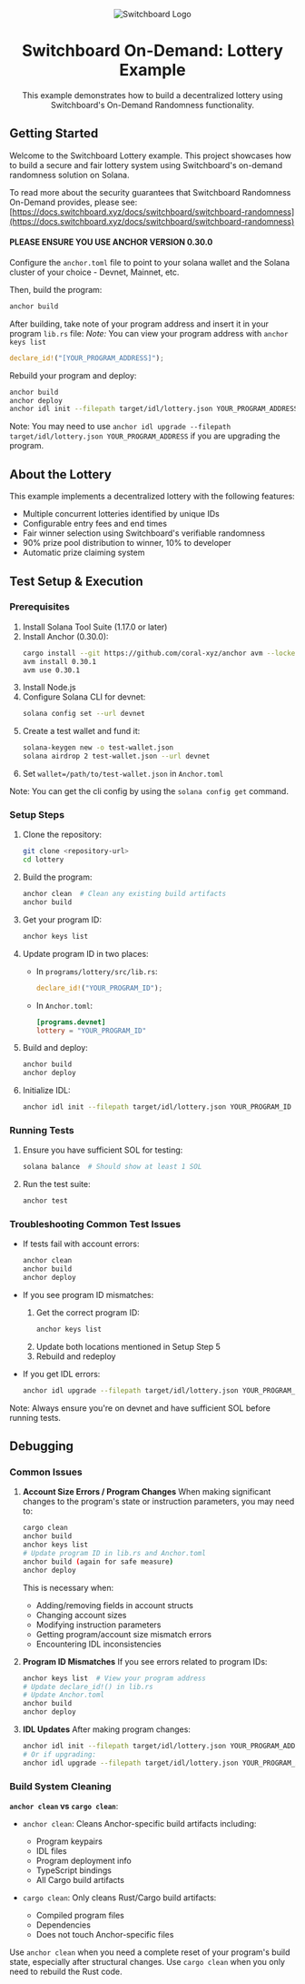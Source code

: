 <div align="center">

![Switchboard Logo](https://github.com/switchboard-xyz/core-sdk/raw/main/website/static/img/icons/switchboard/avatar.png)

# Switchboard On-Demand: Lottery Example
This example demonstrates how to build a decentralized lottery using Switchboard's On-Demand Randomness functionality.

</div>

## Getting Started

Welcome to the Switchboard Lottery example. This project showcases how to build a secure and fair lottery system using Switchboard's on-demand randomness solution on Solana.

To read more about the security guarantees that Switchboard Randomness On-Demand provides, please see: [https://docs.switchboard.xyz/docs/switchboard/switchboard-randomness](https://docs.switchboard.xyz/docs/switchboard/switchboard-randomness)

#### PLEASE ENSURE YOU USE ANCHOR VERSION 0.30.0

Configure the `anchor.toml` file to point to your solana wallet and the Solana cluster of your choice - Devnet, Mainnet, etc.

Then, build the program:

```bash
anchor build
```

After building, take note of your program address and insert it in your program `lib.rs` file:
*Note:* You can view your program address with `anchor keys list`
```rust
declare_id!("[YOUR_PROGRAM_ADDRESS]");
```

Rebuild your program and deploy:
```bash
anchor build
anchor deploy
anchor idl init --filepath target/idl/lottery.json YOUR_PROGRAM_ADDRESS
```
Note: You may need to use `anchor idl upgrade --filepath target/idl/lottery.json YOUR_PROGRAM_ADDRESS` if you are upgrading the program.



## About the Lottery

This example implements a decentralized lottery with the following features:

- Multiple concurrent lotteries identified by unique IDs
- Configurable entry fees and end times
- Fair winner selection using Switchboard's verifiable randomness
- 90% prize pool distribution to winner, 10% to developer
- Automatic prize claiming system

## Test Setup & Execution

### Prerequisites
1. Install Solana Tool Suite (1.17.0 or later)
2. Install Anchor (0.30.0):
   ```bash
   cargo install --git https://github.com/coral-xyz/anchor avm --locked --force
   avm install 0.30.1
   avm use 0.30.1
   ```
3. Install Node.js
4. Configure Solana CLI for devnet:
   ```bash
   solana config set --url devnet
   ```
5. Create a test wallet and fund it:
   ```bash
   solana-keygen new -o test-wallet.json
   solana airdrop 2 test-wallet.json --url devnet
   ```
6. Set `wallet=/path/to/test-wallet.json` in `Anchor.toml`

Note: You can get the cli config by using the `solana config get` command.

### Setup Steps
1. Clone the repository:
   ```bash
   git clone <repository-url>
   cd lottery
   ```

2. Build the program:
   ```bash
   anchor clean  # Clean any existing build artifacts
   anchor build
   ```

4. Get your program ID:
   ```bash
   anchor keys list
   ```

5. Update program ID in two places:
   - In `programs/lottery/src/lib.rs`:
     ```rust
     declare_id!("YOUR_PROGRAM_ID");
     ```
   - In `Anchor.toml`:
     ```toml
     [programs.devnet]
     lottery = "YOUR_PROGRAM_ID"
     ```

6. Build and deploy:
   ```bash
   anchor build
   anchor deploy
   ```

7. Initialize IDL:
   ```bash
   anchor idl init --filepath target/idl/lottery.json YOUR_PROGRAM_ID
   ```

### Running Tests
1. Ensure you have sufficient SOL for testing:
   ```bash
   solana balance  # Should show at least 1 SOL
   ```

2. Run the test suite:
   ```bash
   anchor test
   ```

### Troubleshooting Common Test Issues
- If tests fail with account errors:
  ```bash
  anchor clean
  anchor build
  anchor deploy
  ```

- If you see program ID mismatches:
  1. Get the correct program ID:
     ```bash
     anchor keys list
     ```
  2. Update both locations mentioned in Setup Step 5
  3. Rebuild and redeploy

- If you get IDL errors:
  ```bash
  anchor idl upgrade --filepath target/idl/lottery.json YOUR_PROGRAM_ID
  ```

Note: Always ensure you're on devnet and have sufficient SOL before running tests.

## Debugging

### Common Issues

1. **Account Size Errors / Program Changes**
   When making significant changes to the program's state or instruction parameters, you may need to:
   ```bash
   cargo clean
   anchor build
   anchor keys list
   # Update program ID in lib.rs and Anchor.toml
   anchor build (again for safe measure)
   anchor deploy
   ```

   This is necessary when:
   - Adding/removing fields in account structs
   - Changing account sizes
   - Modifying instruction parameters
   - Getting program/account size mismatch errors
   - Encountering IDL inconsistencies

2. **Program ID Mismatches**
   If you see errors related to program IDs:
   ```bash
   anchor keys list  # View your program address
   # Update declare_id!() in lib.rs
   # Update Anchor.toml
   anchor build
   anchor deploy
   ```

3. **IDL Updates**
   After making program changes:
   ```bash
   anchor idl init --filepath target/idl/lottery.json YOUR_PROGRAM_ADDRESS
   # Or if upgrading:
   anchor idl upgrade --filepath target/idl/lottery.json YOUR_PROGRAM_ADDRESS
   ```

### Build System Cleaning

**`anchor clean` vs `cargo clean`**:
- `anchor clean`: Cleans Anchor-specific build artifacts including:
  - Program keypairs
  - IDL files
  - Program deployment info
  - TypeScript bindings
  - All Cargo build artifacts

- `cargo clean`: Only cleans Rust/Cargo build artifacts:
  - Compiled program files
  - Dependencies
  - Does not touch Anchor-specific files

Use `anchor clean` when you need a complete reset of your program's build state, especially after structural changes. Use `cargo clean` when you only need to rebuild the Rust code.
